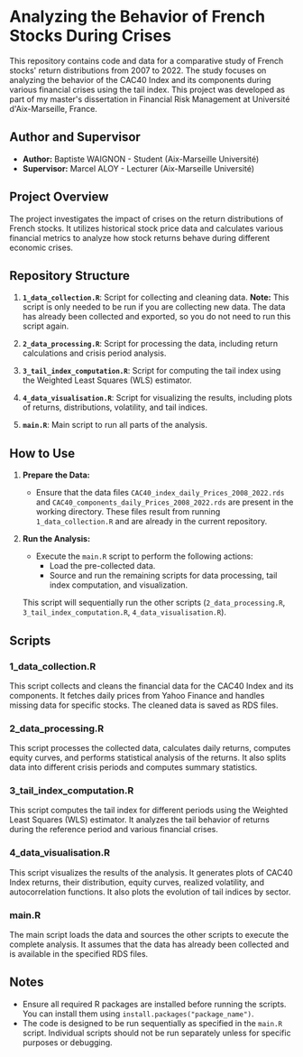 # Analyzing the Behavior of French Stocks During Crises

This repository contains code and data for a comparative study of French stocks' return distributions from 2007 to 2022. The study focuses on analyzing the behavior of the CAC40 Index and its components during various financial crises using the tail index. This project was developed as part of my master's dissertation in Financial Risk Management at Université d'Aix-Marseille, France.

## Author and Supervisor

- **Author:** Baptiste WAIGNON - Student (Aix-Marseille Université)
- **Supervisor:** Marcel ALOY - Lecturer (Aix-Marseille Université)

## Project Overview

The project investigates the impact of crises on the return distributions of French stocks. It utilizes historical stock price data and calculates various financial metrics to analyze how stock returns behave during different economic crises.

## Repository Structure

1. **`1_data_collection.R`**: Script for collecting and cleaning data.
**Note:** This script is only needed to be run if you are collecting new data. The data has already been collected and exported, so you do not need to run this script again.

3. **`2_data_processing.R`**: Script for processing the data, including return calculations and crisis period analysis.

4. **`3_tail_index_computation.R`**: Script for computing the tail index using the Weighted Least Squares (WLS) estimator.

5. **`4_data_visualisation.R`**: Script for visualizing the results, including plots of returns, distributions, volatility, and tail indices.

6. **`main.R`**: Main script to run all parts of the analysis.

## How to Use

1. **Prepare the Data:**
   - Ensure that the data files `CAC40_index_daily_Prices_2008_2022.rds` and `CAC40_components_daily_Prices_2008_2022.rds` are present in the working directory. These files result from running `1_data_collection.R` and are already in the current repository.

2. **Run the Analysis:**
   - Execute the `main.R` script to perform the following actions:
     - Load the pre-collected data.
     - Source and run the remaining scripts for data processing, tail index computation, and visualization.

   This script will sequentially run the other scripts (`2_data_processing.R`, `3_tail_index_computation.R`, `4_data_visualisation.R`).

## Scripts

### 1_data_collection.R

This script collects and cleans the financial data for the CAC40 Index and its components. It fetches daily prices from Yahoo Finance and handles missing data for specific stocks. The cleaned data is saved as RDS files.

### 2_data_processing.R

This script processes the collected data, calculates daily returns, computes equity curves, and performs statistical analysis of the returns. It also splits data into different crisis periods and computes summary statistics.

### 3_tail_index_computation.R

This script computes the tail index for different periods using the Weighted Least Squares (WLS) estimator. It analyzes the tail behavior of returns during the reference period and various financial crises.

### 4_data_visualisation.R

This script visualizes the results of the analysis. It generates plots of CAC40 Index returns, their distribution, equity curves, realized volatility, and autocorrelation functions. It also plots the evolution of tail indices by sector.

### main.R

The main script loads the data and sources the other scripts to execute the complete analysis. It assumes that the data has already been collected and is available in the specified RDS files.

## Notes

- Ensure all required R packages are installed before running the scripts. You can install them using `install.packages("package_name")`.
- The code is designed to be run sequentially as specified in the `main.R` script. Individual scripts should not be run separately unless for specific purposes or debugging.
